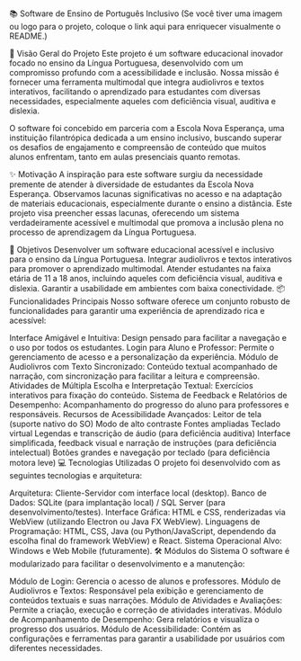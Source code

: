 📚 Software de Ensino de Português Inclusivo
(Se você tiver uma imagem ou logo para o projeto, coloque o link aqui para enriquecer visualmente o README.)

🚀 Visão Geral do Projeto
Este projeto é um software educacional inovador focado no ensino da Língua Portuguesa, desenvolvido com um compromisso profundo com a acessibilidade e inclusão. Nossa missão é fornecer uma ferramenta multimodal que integra audiolivros e textos interativos, facilitando o aprendizado para estudantes com diversas necessidades, especialmente aqueles com deficiência visual, auditiva e dislexia.

O software foi concebido em parceria com a Escola Nova Esperança, uma instituição filantrópica dedicada a um ensino inclusivo, buscando superar os desafios de engajamento e compreensão de conteúdo que muitos alunos enfrentam, tanto em aulas presenciais quanto remotas.

✨ Motivação
A inspiração para este software surgiu da necessidade premente de atender à diversidade de estudantes da Escola Nova Esperança. Observamos lacunas significativas no acesso e na adaptação de materiais educacionais, especialmente durante o ensino a distância. Este projeto visa preencher essas lacunas, oferecendo um sistema verdadeiramente acessível e multimodal que promova a inclusão plena no processo de aprendizagem da Língua Portuguesa.

🎯 Objetivos
Desenvolver um software educacional acessível e inclusivo para o ensino da Língua Portuguesa.
Integrar audiolivros e textos interativos para promover o aprendizado multimodal.
Atender estudantes na faixa etária de 11 a 18 anos, incluindo aqueles com deficiência visual, auditiva e dislexia.
Garantir a usabilidade em ambientes com baixa conectividade.
📦 Funcionalidades Principais
Nosso software oferece um conjunto robusto de funcionalidades para garantir uma experiência de aprendizado rica e acessível:

Interface Amigável e Intuitiva: Design pensado para facilitar a navegação e o uso por todos os estudantes.
Login para Aluno e Professor: Permite o gerenciamento de acesso e a personalização da experiência.
Módulo de Audiolivros com Texto Sincronizado: Conteúdo textual acompanhado de narração, com sincronização para facilitar a leitura e compreensão.
Atividades de Múltipla Escolha e Interpretação Textual: Exercícios interativos para fixação do conteúdo.
Sistema de Feedback e Relatórios de Desempenho: Acompanhamento do progresso do aluno para professores e responsáveis.
Recursos de Acessibilidade Avançados:
Leitor de tela (suporte nativo do SO)
Modo de alto contraste
Fontes ampliadas
Teclado virtual
Legendas e transcrição de áudio (para deficiência auditiva)
Interface simplificada, feedback visual e narração de instruções (para deficiência intelectual)
Botões grandes e navegação por teclado (para deficiência motora leve)
💻 Tecnologias Utilizadas
O projeto foi desenvolvido com as seguintes tecnologias e arquitetura:

Arquitetura: Cliente-Servidor com interface local (desktop).
Banco de Dados: SQLite (para implantação local) / SQL Server (para desenvolvimento/testes).
Interface Gráfica: HTML e CSS, renderizadas via WebView (utilizando Electron ou Java FX WebView).
Linguagens de Programação: HTML, CSS, Java (ou Python/JavaScript, dependendo da escolha final do framework WebView) e React.
Sistema Operacional Alvo: Windows e Web Mobile (futuramente).
🛠️ Módulos do Sistema
O software é modularizado para facilitar o desenvolvimento e a manutenção:

Módulo de Login: Gerencia o acesso de alunos e professores.
Módulo de Audiolivros e Textos: Responsável pela exibição e gerenciamento de conteúdos textuais e suas narrações.
Módulo de Atividades e Avaliações: Permite a criação, execução e correção de atividades interativas.
Módulo de Acompanhamento de Desempenho: Gera relatórios e visualiza o progresso dos usuários.
Módulo de Acessibilidade: Contém as configurações e ferramentas para garantir a usabilidade por usuários com diferentes necessidades.
